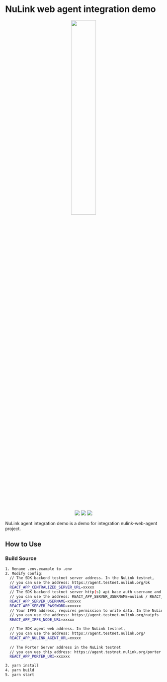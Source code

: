 # NuLink web agent integration demo

<p align="center">
  <a href="https://www.nulink.org/"><img src="https://github.com/NuLink-network/nulink-resource/blob/94c5538a5fdc25e7d4391f4f2e4af60b3c480fc1/logo/nulink-bg-1.png" width=40%  /></a>
</p><p align="center">
  <a href="https://github.com/NuLink-network"><img src="https://img.shields.io/badge/Playground-NuLink_Network-brightgreen?logo=Parity%20Substrate" /></a>
  <a href="http://nulink.org/"><img src="https://img.shields.io/badge/made%20by-NuLink%20Foundation-blue.svg?style=flat-square" /></a>
  <a href="https://github.com/NuLink-network/nulink-web-agent-integration-demo"><img src="https://img.shields.io/badge/project-Nulink_SDK-yellow.svg?style=flat-square" /></a>
</p>NuLink agent integration demo is a demo for integration nulink-web-agent project.

## How to Use

### Build Source


```bash
1. Rename .env.example to .env
2. Modify config:
  // The SDK backend testnet server address. In the NuLink testnet,
  // you can use the address: https://agent.testnet.nulink.org/bk
  REACT_APP_CENTRALIZED_SERVER_URL=xxxxx
  // The SDK backend testnet server http(s) api base auth username and password. In the NuLink testnet,
  // you can use the address: REACT_APP_SERVER_USERNAME=nulink / REACT_APP_SERVER_PASSWORD=privacyshareisgood
  REACT_APP_SERVER_USERNAME=xxxxxx
  REACT_APP_SERVER_PASSWORD=xxxxxx
  // Your IPFS address, requires permission to write data. In the NuLink testnet,
  // you can use the address: https://agent.testnet.nulink.org/nuipfs
  REACT_APP_IPFS_NODE_URL=xxxxx

  // The SDK agent web address. In the NuLink testnet,
  // you can use the address: https://agent.testnet.nulink.org/
  REACT_APP_NULINK_AGENT_URL=xxxxx 
  
  // The Porter Server address in the NuLink testnet
  // you can ues this address: https://agent.testnet.nulink.org/porter
  REACT_APP_PORTER_URI=xxxxxx

3. yarn install
4. yarn build
5. yarn start
```

